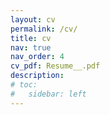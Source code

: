 ```yaml
---
layout: cv
permalink: /cv/
title: cv
nav: true
nav_order: 4
cv_pdf: Resume__.pdf
description:
# toc:
#   sidebar: left
---
```

